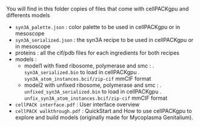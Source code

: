 You will find in this folder copies of files that come with cellPACKgpu and differents models 

 * `syn3A_palette.json` : color palette to be used in cellPACKgpu or in mesoscope
 * `syn3A_serialized.json` : the syn3A recipe to be used in cellPACKgpu or in mesoscope
 * proteins : all the cif/pdb files for each ingredients for both recipes
 * models : 
    - model1 with fixed ribosome, polymerase and smc : 
        . `syn3A_serialized.bin` to load in cellPACKgpu
        . `syn3A_atom_instances.bcif/zip-cif` mmCIF format
    - model2 with unfixed ribosome, polymerase and smc : 
        . `unfixed_syn3A_serialized.bin` to load in cellPACKgpu
        . `unfix_syn3A_atom_instances.bcif/zip-cif` mmCIF format       
 * `cellPACK interface.pdf` : User interface overview
 * `cellPACK walkthrough.pdf` : QuickStart and How to use cellPACKgpu to explore and build models (originally made for Mycoplasma Genitalium).


